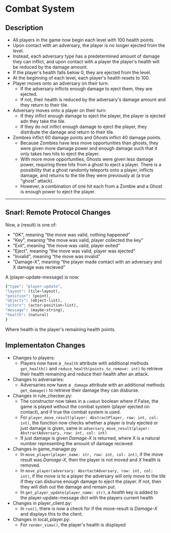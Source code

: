 # Combat System

## Description
* All players in the game now begin each level with 100 health points. 
* Upon contact with an adversary, the player is no longer ejected from the level.
* Instead, each adversary type has a predetermined amount of damage they can inflict, and upon contact with a player the player's health will be reduced by the damage amount. 
* If the player's health falls below 0, they are ejected from the level. 
* At the beginning of each level, each player's health resets to 100.
* Player moves onto an adversary on their turn:
    * If the adversary inflicts enough damage to eject them, they are ejected.
    * If not, their health is reduced by the adversary's damage amount and they return to their tile.
* Adversary moves onto a player on their turn:
    * If they inflict enough damage to eject the player, the player is ejected adn they take the tile.
    * If they do not inflict enough damage to eject the player, they distribute the damage and return to their tile.
* Zombies inflict 60 damage points and Ghosts inflict 40 damage points.
    * Because Zombies have less move opportunities than ghosts, they were given more damage power and enough damage such that it only takes two hits to eject the player.
    * With more move opportunities, Ghosts were given less damage power, requiring three hits from a ghost to eject a player. There is a possibility that a ghost randomly teleports onto a player, inflicts damage, and returns to the tile they were previously at (a true "ghost" attack).
    * However, a combination of one hit each from a Zombie and a Ghost is enough power to eject the player.
***

## Snarl: Remote Protocol Changes
Now, a (result) is one of:
* "OK", meaning “the move was valid, nothing happened”
* "Key", meaning “the move was valid, player collected the key”
* "Exit", meaning “the move was valid, player exited”
* "Eject", meaning “the move was valid, player was ejected”
* "Invalid", meaning “the move was invalid”
* "Damage-X", meaning “the player made contact with an adversary and X damage was recieved”

A (player-update-message) is now:
```ruby
{"type": "player-update",
"layout": (tile-layout),
"position": (point),
"objects": (object-list),
"actors": (actor-position-list),
"message": (maybe-string),
"health": (natural)
}
```
Where health is the player's remaining health points.

## Implementaton Changes
* Changes to players:
    * Players now have a `_health` attribute with additional methods `get_health()` and `reduce_health(points_to_remove: int)` to retrieve their health remaining and reduce their health after an attack.
* Changes to adversaries:
    * Adversaries now have a `_damage` attribute with an additional methods `get_damage()` to retrieve their damage they can disburse.
* Changes in rule_checker.py:
    * The constructor now takes in a `combat` boolean where if False, the game is played without the combat system (player ejected on contact), and if true the combat system is used.
    * For `player_move_result(player: AbstractPlayer, row: int, col: int)`, the function now checks whether a player is truly ejected or just damage is given, same in `adversary_move_result(player: AbstractAdversary, row: int, col: int)`
    * If just damage is given *Damage-X* is returned, where X is a natural number representing the amount of damage recieved
* Changes in game_manager.py
    * In `move_player(player_name: str, row: int, col: int)`, if the move result was  *Damage-X*, then the player is not moved and *X* health is removed.
    * In `move_player(adversary: AbsrtactAdversary, row: int, col: int)`, if the move is to a player the adversary will only move to the tile if they can disburse enough damage to eject the player. If not, then they will dish out the damage and remain put.
    * In `get_player_update(player_name: str)`, a *health* key is added to the player-update-message dict with the players current health
* Changes in player_client.py:
    * In `run()`, there is now a check for if the move-result is *Damage-X* and displays this to the client.
* Changes in local_player.py:
    * For `render_view()`, the player's health is displayed


